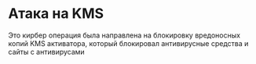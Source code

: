 # Атака на KMS
Это кирбер операция была направлена на блокировку вредоносных копий KMS активатора, который блокировал антивирусные средства и сайты с антивирусами